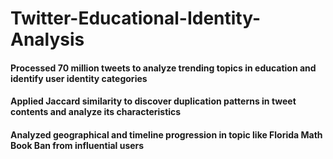 # Twitter-Educational-Identity-Analysis
#### Processed 70 million tweets to analyze trending topics in education and identify user identity categories
#### Applied Jaccard similarity to discover duplication patterns in tweet contents and analyze its characteristics
#### Analyzed geographical and timeline progression in topic like Florida Math Book Ban from influential users
